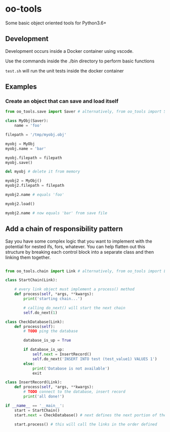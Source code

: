 # oo-tools

Some basic object oriented tools for Python3.6+

## Development

Development occurs inside a Docker container using vscode.

Use the commands inside the ./bin directory to perform basic functions

`test.sh` will run the unit tests inside the docker container

## Examples

### Create an object that can save and load itself

```python
from oo_tools.save import Saver # alternatively, from oo_tools import Saver

class MyObj(Saver):
    name = 'foo'

filepath = '/tmp/myobj.obj'

myobj = MyObj
myobj.name = 'bar'

myobj.filepath = filepath
myobj.save()

del myobj # delete it from memory

myobj2 = MyObj()
myobj2.filepath = filepath

myobj2.name # equals 'foo'

myobj2.load()

myobj2.name # now equals 'bar' from save file
```

## Add a chain of responsibility pattern

Say you have some complex logic that you want to implement with the potential for nested ifs, fors, whatever. You can help flatten out this structure by breaking each control block into a separate class and then linking them together.

```python

from oo_tools.chain import Link # alternatively, from oo_tools import Link

class StartChain(Link):

    # every link object must implement a process() method
    def process(self, *args, **kwargs):
        print('starting chain...')

        # calling do_next() will start the next chain
        self.do_next(1)

class CheckDatabase(Link):
    def process(self):
        # TODO ping the database

        database_is_up = True

        if database_is_up:
            self.next = InsertRecord()
            self.do_next('INSERT INTO test (test_value1) VALUES 1')
        else:
            print('Database is not available')
            exit

class InsertRecord(Link):
    def process(self, *args, **kwargs):
        # TODO connect to the database, insert record
        print('all done!')

if __name__ == '__main__':
    start = StartChain()
    start.next = CheckDatabase() # next defines the next portion of the chain

    start.process() # this will call the links in the order defined
```
